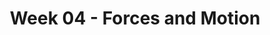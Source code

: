 ---
title: Week 04 - Forces and Motion
contents:
  - date: 2024-02-04
    items:
      - type: lecture
        topics:
          - Relative Motion Between Bodies
      - type: problem_set
        title: PS6
        link: "#"
  - date: 2024-02-06
    items:
      - type: lecture
        topics:
          - Types of forces: springs and friction (duplicate)
      - type: homework
        title: HW04
        link: "#"
        due_date: 2024-02-13
--- 